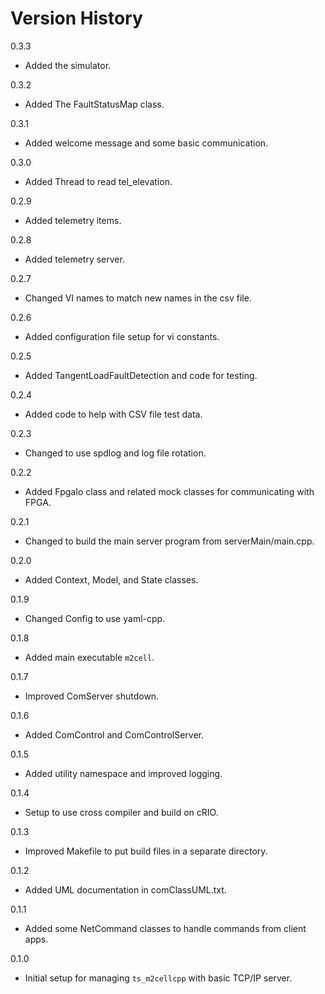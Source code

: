 # Version History

0.3.3
 
  - Added the simulator.

0.3.2

 - Added The FaultStatusMap class.

0.3.1

 - Added welcome message and some basic communication. 

0.3.0

 - Added Thread to read tel_elevation.

0.2.9

 - Added telemetry items.

0.2.8

 - Added telemetry server.

0.2.7

- Changed VI names to match new names in the csv file.

0.2.6

- Added configuration file setup for vi constants.

0.2.5

- Added TangentLoadFaultDetection and code for testing.

0.2.4

- Added code to help with CSV file test data.

0.2.3

- Changed to use spdlog and log file rotation.

0.2.2

- Added FpgaIo class and related mock classes for communicating with FPGA.

0.2.1

- Changed to build the main server program from serverMain/main.cpp.

0.2.0

- Added Context, Model, and State classes.

0.1.9

- Changed Config to use yaml-cpp.

0.1.8

- Added main executable `m2cell`.

0.1.7

- Improved ComServer shutdown.

0.1.6

- Added ComControl and ComControlServer.

0.1.5

- Added utility namespace and improved logging.

0.1.4

- Setup to use cross compiler and build on cRIO.

0.1.3

- Improved Makefile to put build files in a separate directory.

0.1.2

- Added UML documentation in comClassUML.txt.

0.1.1

- Added some NetCommand classes to handle commands from client apps.

0.1.0

- Initial setup for managing `ts_m2cellcpp` with basic TCP/IP server.

